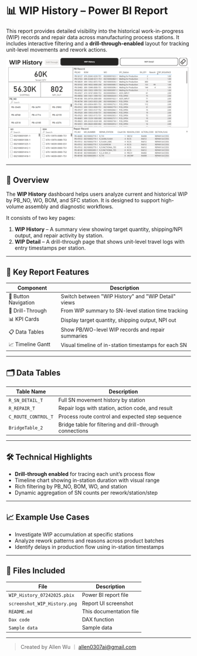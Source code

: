 # 📊 WIP History – Power BI Report

This report provides detailed visibility into the historical work-in-progress (WIP) records and repair data across manufacturing process stations. It includes interactive filtering and a **drill-through-enabled** layout for tracking unit-level movements and rework actions.

![WIP History Screenshot](screenshot_WIP_History.png)

---

## 📌 Overview

The **WIP History** dashboard helps users analyze current and historical WIP by PB_NO, WO, BOM, and SFC station. It is designed to support high-volume assembly and diagnostic workflows.

It consists of two key pages:

1. **WIP History** – A summary view showing target quantity, shipping/NPI output, and repair activity by station.
2. **WIP Detail** – A drill-through page that shows unit-level travel logs with entry timestamps per station.

---

## 🧩 Key Report Features

| Component | Description |
|----------|-------------|
| 🔘 Button Navigation | Switch between "WIP History" and "WIP Detail" views |
| 🔄 Drill-Through | From WIP summary to SN-level station time tracking |
| 📊 KPI Cards | Display target quantity, shipping output, NPI out |
| 📋 Data Tables | Show PB/WO-level WIP records and repair summaries |
| 📈 Timeline Gantt | Visual timeline of in-station timestamps for each SN |

---

## 🗂️ Data Tables

| Table Name | Description |
|------------|-------------|
| `R_SN_DETAIL_T` | Full SN movement history by station |
| `R_REPAIR_T` | Repair logs with station, action code, and result |
| `C_ROUTE_CONTROL_T` | Process route control and expected step sequence |
| `BridgeTable_2` | Bridge table for filtering and drill-through connections |

---

## 🛠️ Technical Highlights

- **Drill-through enabled** for tracing each unit’s process flow
- Timeline chart showing in-station duration with visual range
- Rich filtering by PB_NO, BOM, WO, and station
- Dynamic aggregation of SN counts per rework/station/step

---

## 📈 Example Use Cases

- Investigate WIP accumulation at specific stations
- Analyze rework patterns and reasons across product batches
- Identify delays in production flow using in-station timestamps

---

## 📁 Files Included

| File | Description |
|------|-------------|
| `WIP_History_07242025.pbix` | Power BI report file |
| `screenshot_WIP_History.png` | Report UI screenshot |
| `README.md` | This documentation file |
| `Dax code` | DAX function |
| `Sample data` | Sample data |

---

> Created by Allen Wu ｜ allen0307ai@gmail.com

